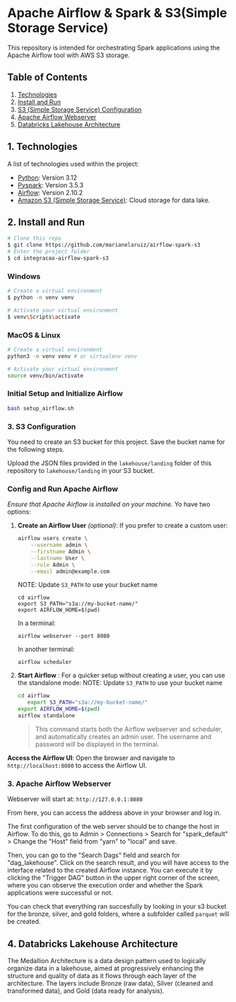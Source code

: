 # Apache Airflow & Spark & S3(Simple Storage Service)

This repository is intended for orchestrating Spark applications using the Apache Airflow tool with AWS S3 storage.

## Table of Contents

1. [Technologies](#technologies)
2. [Install and Run](#install-and-run)
3. [S3 (Simple Storage Service) Configuration](#s3-simple-storage-service-configuration)
4. [Apache Airflow Webserver](#apache-airflow-webserver)
5. [Databricks Lakehouse Architecture](#databricks-lakehouse-architecture)

## 1. Technologies

A list of technologies used within the project:

* [Python](https://www.python.org): Version 3.12
* [Pyspark](https://spark.apache.org/docs/latest/api/python/index.html): Version 3.5.3
* [Airflow](https://airflow.apache.org/docs/apache-airflow/stable/installation/index.html): Version 2.10.2
* [Amazon S3 (Simple Storage Service)](https://aws.amazon.com/s3/): Cloud storage for data lake.

## 2. Install and Run

```bash
# Clone this repo
$ git clone https://github.com/marianelaruiz/airflow-spark-s3
# Enter the project folder
$ cd integracao-airflow-spark-s3
```

### Windows

```bash
# Create a virtual environment
$ python -m venv venv 

# Activate your virtual environment
$ venv\Scripts\activate


```

### MacOS & Linux

```bash
# Create a virtual environment
python3 -m venv venv # or virtualenv venv

# Activate your virtual environment
source venv/bin/activate

```
### Initial Setup and Initialize Airflow
   ```bash
  bash setup_airflow.sh
   ```
### 3. S3 Configuration
You need to create an S3 bucket for this project. Save the bucket name for the following steps.

Upload the JSON files provided in the `lakehouse/landing` folder of this repository to `lakehouse/landing` in your S3 bucket.


### Config and Run Apache Airflow
*Ensure that Apache Airflow is installed on your machine.*
Yo have two options:

1. **Create an Airflow User** *(optional)*:
   If you prefer to create a custom user:
   ```bash
   airflow users create \
       --username admin \
       --firstname Admin \
       --lastname User \
       --role Admin \
       --email admin@example.com
   ```
   NOTE: Update `S3_PATH` to use your bucket name

   ``` 
   cd airflow
   export S3_PATH="s3a://my-bucket-name/"
   export AIRFLOW_HOME=$(pwd)
   ```
   
   In a terminal:
   ```    
   airflow webserver --port 8080    
   ```
   In another terminal:
   ```    
   airflow scheduler
   ```

2. **Start Airflow** :
   For a quicker setup without creating a user, you can use the standalone mode:
   NOTE: Update `S3_PATH` to use your bucket name
   ```bash
   cd airflow
      export S3_PATH="s3a://my-bucket-name/"
   export AIRFLOW_HOME=$(pwd)
   airflow standalone
   ```
   > This command starts both the Airflow webserver and scheduler, and automatically creates an admin user. The username and password will be displayed in the terminal.

**Access the Airflow UI**:
   Open the browser and navigate to `http://localhost:8080` to access the Airflow UI.

### 3. Apache Airflow Webserver

Webserver will start at: `http://127.0.0.1:8080`

From here, you can access the address above in your browser and log in. 

The first configuration of the web server should be to change the host in Airflow. To do this, go to Admin > Connections > Search for "spark_default" > Change the "Host" field from "yarn" to "local" and save.

Then, you can go to the "Search Dags" field and search for "dag_lakehouse". Click on the search result, and you will have access to the interface related to the created Airflow instance. You can execute it by clicking the "Trigger DAG" button in the upper right corner of the screen, where you can observe the execution order and whether the Spark applications were successful or not. 

You can check that everything ran succesfully by looking in your s3 bucket for the bronze, silver, and gold folders, where a subfolder called `parquet` will be created.

## 4. Databricks Lakehouse Architecture

The Medallion Architecture is a data design pattern used to logically organize data in a lakehouse, aimed at progressively enhancing the structure and quality of data as it flows through each layer of the architecture. The layers include Bronze (raw data), Silver (cleaned and transformed data), and Gold (data ready for analysis).

